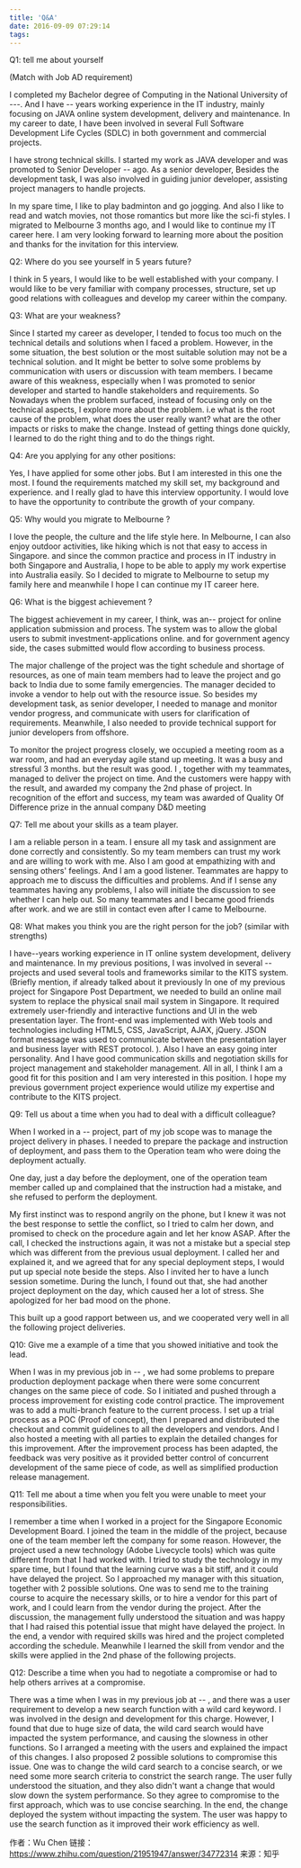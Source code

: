 ```yaml
---
title: 'Q&A'
date: 2016-09-09 07:29:14
tags:
---
```


Q1: tell me about yourself

(Match with Job AD requirement)

I completed my Bachelor degree of Computing in the National University of ---. And I have -- years working experience in the IT industry, mainly focusing on JAVA online system development, delivery and maintenance.
In my career to date, I have been involved in several Full Software Development Life Cycles (SDLC) in both government and commercial projects.

I have strong technical skills. I started my work as JAVA developer and was promoted to Senior Developer -- ago. As a senior developer, Besides the development task, I was also involved in guiding junior developer, assisting project managers to handle projects.

In my spare time, I like to play badminton and go jogging. And also I like to read and watch movies, not those romantics but more like the sci-fi styles. I migrated to Melbourne 3 months ago, and I would like to continue my IT career here. I am very looking forward to learning more about the position and thanks for the invitation for this interview.

<!--more-->

Q2: Where do you see yourself in 5 years future?

I think in 5 years, I would like to be well established with your company. I would like to be very familiar with company processes, structure, set up good relations with colleagues and develop my career within the company.

Q3: What are your weakness?

Since I started my career as developer, I tended to focus too much on the technical details and solutions when I faced a problem. However, in the some situation, the best solution or the most suitable solution may not be a technical solution. and It might be better to solve some problems by communication with users or discussion with team members. I became aware of this weakness, especially when I was promoted to senior developer and started to handle stakeholders and requirements. So Nowadays when the problem surfaced, instead of focusing only on the technical aspects, I explore more about the problem. i.e what is the root cause of the problem, what does the user really want? what are the other impacts or risks to make the change. Instead of getting things done quickly, I learned to do the right thing and to do the things right.

Q4: Are you applying for any other positions:

Yes, I have applied for some other jobs. But I am interested in this one the most. I found the requirements matched my skill set, my background and experience. and I really glad to have this interview opportunity. I would love to have the opportunity to contribute the growth of your company.

Q5: Why would you migrate to Melbourne ?

I love the people, the culture and the life style here. In Melbourne, I can also enjoy outdoor activities, like hiking which is not that easy to access in Singapore. and since the common practice and process in IT industry in both Singapore and Australia, I hope to be able to apply my work expertise into Australia easily. So I decided to migrate to Melbourne to setup my family here and meanwhile I hope I can continue my IT career here.

Q6: What is the biggest achievement ?

The biggest achievement in my career, I think, was an-- project for online application submission and process. The system was to allow the global users to submit investment-applications online. and for government agency side, the cases submitted would flow according to business process. 

The major challenge of the project was the tight schedule and shortage of resources, as one of main team members had to leave the project and go back to India due to some family emergencies. The manager decided to invoke a vendor to help out with the resource issue. So besides my development task, as senior developer, I needed to manage and monitor vendor progress, and communicate with users for clarification of requirements. Meanwhile, I also needed to provide technical support for junior developers from offshore. 

To monitor the project progress closely, we occupied a meeting room as a war room, and had an everyday agile stand up meeting. It was a busy and stressful 3 months. but the result was good. I , together with my teammates, managed to deliver the project on time. And the customers were happy with the result, and awarded my company the 2nd phase of project. In recognition of the effort and success, my team was awarded of Quality Of Difference prize in the annual company D&D meeting

Q7: Tell me about your skills as a team player.

I am a reliable person in a team. I ensure all my task and assignment are done correctly and consistently. So my team members can trust my work and are willing to work with me. Also I am good at empathizing with and sensing others' feelings. And I am a good listener. Teammates are happy to approach me to discuss the difficulties and problems. And if I sense any teammates having any problems, I also will initiate the discussion to see whether I can help out. So many teammates and I became good friends after work. and we are still in contact even after I came to Melbourne.

Q8: What makes you think you are the right person for the job? (similar with strengths)

I have--years working experience in IT online system development, delivery and maintenance. In my previous positions, I was involved in several -- projects and used several tools and frameworks similar to the KITS system. (Briefly mention, if already talked about it previously In one of my previous project for Singapore Post Department, we needed to build an online mail system to replace the physical snail mail system in Singapore. It required extremely user-friendly and interactive functions and UI in the web presentation layer. The front-end was implemented with Web tools and technologies including HTML5, CSS, JavaScript, AJAX, jQuery. JSON format message was used to communicate between the presentation layer and business layer with REST protocol. ). Also I have an easy going inter personality. And I have good communication skills and negotiation skills for project management and stakeholder management. All in all, I think I am a good fit for this position and I am very interested in this position. I hope my previous government project experience would utilize my expertise and contribute to the KITS project.

Q9: Tell us about a time when you had to deal with a difficult colleague?

When I worked in a -- project, part of my job scope was to manage the project delivery in phases. I needed to prepare the package and instruction of deployment, and pass them to the Operation team who were doing the deployment actually.

One day, just a day before the deployment, one of the operation team member called up and complained that the instruction had a mistake, and she refused to perform the deployment.

My first instinct was to respond angrily on the phone, but I knew it was not the best response to settle the conflict, so I tried to calm her down, and promised to check on the procedure again and let her know ASAP. After the call, I checked the instructions again, it was not a mistake but a special step which was different from the previous usual deployment. I called her and explained it, and we agreed that for any special deployment steps, I would put up special note beside the steps. Also I invited her to have a lunch session sometime. During the lunch, I found out that, she had another project deployment on the day, which caused her a lot of stress. She apologized for her bad mood on the phone.

This built up a good rapport between us, and we cooperated very well in all the following project deliveries.



Q10: Give me a example of a time that you showed initiative and took the lead.

When I was in my previous job in -- , we had some problems to prepare production deployment package when there were some concurrent changes on the same piece of code. So I initiated and pushed through a process improvement for existing code control practice. The improvement was to add a multi-branch feature to the current process. I set up a trial process as a POC (Proof of concept), then I prepared and distributed the checkout and commit guidelines to all the developers and vendors. And I also hosted a meeting with all parties to explain the detailed changes for this improvement. After the improvement process has been adapted, the feedback was very positive as it provided better control of concurrent development of the same piece of code, as well as simplified production release management.


Q11: Tell me about a time when you felt you were unable to meet your responsibilities.

I remember a time when I worked in a project for the Singapore Economic Development Board. I joined the team in the middle of the project, because one of the team member left the company for some reason. However, the project used a new technology (Adobe Livecycle tools) which was quite different from that I had worked with. I tried to study the technology in my spare time, but I found that the learning curve was a bit stiff, and it could have delayed the project. So I approached my manager with this situation, together with 2 possible solutions. One was to send me to the training course to acquire the necessary skills, or to hire a vendor for this part of work, and I could learn from the vendor during the project. After the discussion, the management fully understood the situation and was happy that I had raised this potential issue that might have delayed the project. In the end, a vendor with required skills was hired and the project completed according the schedule. Meanwhile I learned the skill from vendor and the skills were applied in the 2nd phase of the following projects.

Q12: Describe a time when you had to negotiate a compromise or had to help others arrives at a compromise.

There was a time when I was in my previous job at -- , and there was a user requirement to develop a new search function with a wild card keyword. I was involved in the design and development for this charge. However, I found that due to huge size of data, the wild card search would have impacted the system performance, and causing the slowness in other functions. So I arranged a meeting with the users and explained the impact of this changes. I also proposed 2 possible solutions to compromise this issue. One was to change the wild card search to a concise search, or we need some more search criteria to constrict the search range. The user fully understood the situation, and they also didn't want a change that would slow down the system performance. So they agree to compromise to the first approach, which was to use concise searching. In the end, the change deployed the system without impacting the system. The user was happy to use the search function as it improved their work efficiency as well.

作者：Wu Chen
链接：https://www.zhihu.com/question/21951947/answer/34772314
来源：知乎